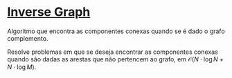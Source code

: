# [Inverse Graph](inverse_graph.cpp)

Algoritmo que encontra as componentes conexas quando se é dado o grafo complemento.

Resolve problemas em que se deseja encontrar as componentes conexas quando são dadas as arestas que não pertencem ao grafo, em $\mathcal{O}(N \cdot \log N + N \cdot \log M)$.